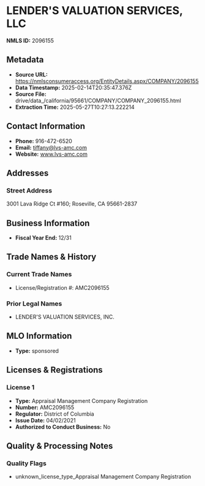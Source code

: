 # LENDER'S VALUATION SERVICES, LLC

**NMLS ID:** 2096155

## Metadata
- **Source URL:** https://nmlsconsumeraccess.org/EntityDetails.aspx/COMPANY/2096155
- **Data Timestamp:** 2025-02-14T20:35:47.376Z
- **Source File:** drive/data_/california/95661/COMPANY/COMPANY_2096155.html
- **Extraction Time:** 2025-05-27T10:27:13.222214

## Contact Information
- **Phone:** 916-472-6520
- **Email:** tiffany@lvs-amc.com
- **Website:** www.lvs-amc.com

## Addresses
### Street Address
3001 Lava Ridge Ct #160; Roseville, CA 95661-2837

## Business Information
- **Fiscal Year End:** 12/31

## Trade Names & History
### Current Trade Names
- License/Registration #: AMC2096155

### Prior Legal Names
- LENDER'S VALUATION SERVICES, INC.

## MLO Information
- **Type:** sponsored

## Licenses & Registrations

### License 1
- **Type:** Appraisal Management Company Registration
- **Number:** AMC2096155
- **Regulator:** District of Columbia
- **Issue Date:** 04/02/2021
- **Authorized to Conduct Business:** No

## Quality & Processing Notes
### Quality Flags
- unknown_license_type_Appraisal Management Company Registration
